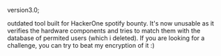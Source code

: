 version3.0;

outdated tool built for HackerOne spotify bounty. It's now unusable as it verifies the hardware components and tries to match them with the database of permited users (which i deleted). If you are looking for a challenge, you can try to beat my encryption of it :) 
